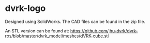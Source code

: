 # dvrk-logo

Designed using SolidWorks.  The CAD files can be found in the zip file.

An STL version can be found at: https://github.com/jhu-dvrk/dvrk-ros/blob/master/dvrk_model/meshes/dVRK-cube.stl
